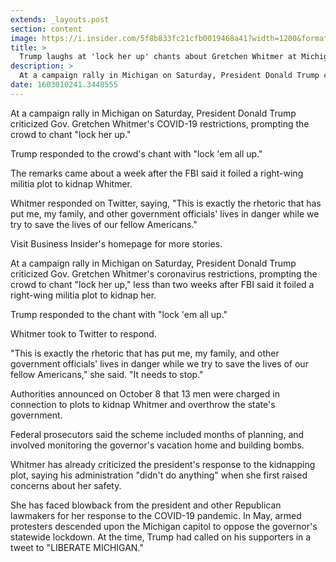 ```yaml
--- 
extends: _layouts.post 
section: content 
image: https://i.insider.com/5f8b833fc21cfb0019468a41?width=1200&format=jpeg 
title: > 
  Trump laughs at 'lock her up' chants about Gretchen Whitmer at Michigan rally, just days after the FBI said it foiled a right-wing militia plot to kidnap her 
description: > 
  At a campaign rally in Michigan on Saturday, President Donald Trump criticized Gov.Gretchen Whitmer's COVID-19 restrictions, prompting the crowd to chant "lock her up."The remarks came about a week after the FBI said it foiled a right-wing militia plot to kidnap Whitmer.At a campaign rally in Michigan on Saturday, President Donald Trump criticized Gov.Gretchen Whitmer's coronavirus restrictions, prompting the crowd to chant "lock her up," less than two weeks after FBI said it foiled a right-wing militia plot to kidnap her. 
date: 1603010241.3448555 
--- 
```

At a campaign rally in Michigan on Saturday, President Donald Trump criticized Gov. Gretchen Whitmer's COVID-19 restrictions, prompting the crowd to chant "lock her up."

Trump responded to the crowd's chant with "lock 'em all up."

The remarks came about a week after the FBI said it foiled a right-wing militia plot to kidnap Whitmer.

Whitmer responded on Twitter, saying, "This is exactly the rhetoric that has put me, my family, and other government officials' lives in danger while we try to save the lives of our fellow Americans."

Visit Business Insider's homepage for more stories.

At a campaign rally in Michigan on Saturday, President Donald Trump criticized Gov. Gretchen Whitmer's coronavirus restrictions, prompting the crowd to chant "lock her up," less than two weeks after FBI said it foiled a right-wing militia plot to kidnap her.

Trump responded to the chant with "lock 'em all up."

Whitmer took to Twitter to respond.

"This is exactly the rhetoric that has put me, my family, and other government officials' lives in danger while we try to save the lives of our fellow Americans," she said. "It needs to stop."

Authorities announced on October 8 that 13 men were charged in connection to plots to kidnap Whitmer and overthrow the state's government.

Federal prosecutors said the scheme included months of planning, and involved monitoring the governor's vacation home and building bombs.

Whitmer has already criticized the president's response to the kidnapping plot, saying his administration "didn't do anything" when she first raised concerns about her safety.

She has faced blowback from the president and other Republican lawmakers for her response to the COVID-19 pandemic. In May, armed protesters descended upon the Michigan capitol to oppose the governor's statewide lockdown. At the time, Trump had called on his supporters in a tweet to "LIBERATE MICHIGAN."